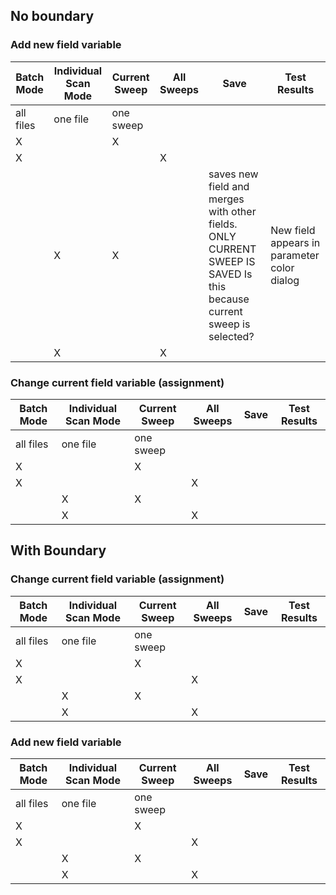 
## No boundary
### Add new field variable


| Batch Mode | Individual Scan Mode  | Current Sweep | All Sweeps | Save | Test Results |
| ---        |   ---                 | ---           | ---        | ---  | --- |
| all files  | one file              |  one sweep    |            |      | |
|  X         |                       |  X            |            |      | |
|  X         |                       |               |      X     |      | |
|            |  X                    |  X            |            |  saves new field and merges with other fields. ONLY CURRENT SWEEP IS SAVED Is this because current sweep is selected?    | New field appears in parameter color dialog  |
|            |  X                    |               |      X     |      | |

### Change current field variable (assignment)

| Batch Mode | Individual Scan Mode  | Current Sweep | All Sweeps | Save | Test Results |
| ---        |   ---                 | ---           | ---        | ---  | --- |
| all files  | one file              |  one sweep    |            |      | |
|  X         |                       |  X            |            |      | |
|  X         |                       |               |      X     |      | |
|            |  X                    |  X            |            |      | |
|            |  X                    |               |      X     |      | |



## With Boundary

### Change current field variable (assignment)

| Batch Mode | Individual Scan Mode  | Current Sweep | All Sweeps | Save | Test Results |
| ---        |   ---                 | ---           | ---        | ---  | --- |
| all files  | one file              |  one sweep    |            |      | |
|  X         |                       |  X            |            |      | |
|  X         |                       |               |      X     |      | |
|            |  X                    |  X            |            |      | |
|            |  X                    |               |      X     |      | |

### Add new field variable

| Batch Mode | Individual Scan Mode  | Current Sweep | All Sweeps | Save | Test Results |
| ---        |   ---                 | ---           | ---        | ---  | --- |
| all files  | one file              |  one sweep    |            |      | |
|  X         |                       |  X            |            |      | |
|  X         |                       |               |      X     |      | |
|            |  X                    |  X            |            |      | |
|            |  X                    |               |      X     |      | |
